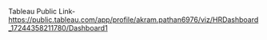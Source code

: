 Tableau Public Link- https://public.tableau.com/app/profile/akram.pathan6976/viz/HRDashboard_17244358211780/Dashboard1
